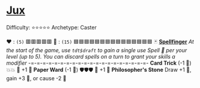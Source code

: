 # [Jux](<https://www.youtube.com/watch?v=Zf2qOWmKiz0>)
Difficulty: ⭐⭐⭐⭐⭐
Archetype: Caster

❤️ : `(5)`   🟥🟥🟥🟥🟥
🔷 : `(15)` 🟦🟦🟦🟦🟦🟦🟦🟦🟦🟦🟦🟦🟦🟦🟦
🃏 [**Spellfinger**](https://media.discordapp.net/attachments/1056365502101979146/1178163475554521228/Jux.png?ex=65d16e3d&is=65bef93d&hm=c111d74d8d42124752c998bb8a29e7d0b7c59fc84809f666782d269d18862865&=&format=webp&quality=lossless&width=676&height=676) 
*At the start of the game, use `tdt$draft` to gain a single use Spell 📜 per your level (up to 5). You can discard spells on a turn to grant your skills a modifier* 
-=-=-=-=-=-=-=-=-=-=-=-=-=-=-=-=-=-=-=-=-
**Card Trick** (-1 🔷) 💥💥 🔀 +1 📜
**Paper Ward** (-1 🔷) 🛡️🛡️🛡️ 🔀 +1 📜
**Philosopher's Stone** Draw +1 📜, gain +3 🔷, or cause -2 🔷
